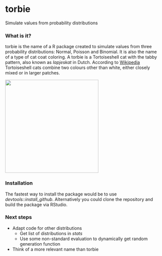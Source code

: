 # torbie
Simulate values from probability distributions
### What is it?
torbie is the name of a R package created to simulate values from three probability distributions: Normal, Poisson and Binomial. 
It is also the name of a type of cat coat coloring. A torbie is a Tortoiseshell cat with the tabby pattern, also known as *lapjeskat* in Dutch. 
According to [Wikipedia](https://en.wikipedia.org/wiki/Tortoiseshell_cat) Tortoiseshell cats combine two colours other than white, either closely mixed or in larger patches.

<img src="https://upload.wikimedia.org/wikipedia/commons/5/56/Tortoiseshellshorthair.JPG" width="300">

### Installation
The fastest way to install the package would be to use *devtools::install_github*. 
Alternatively you could clone the repository and build the package via RStudio.

### Next steps
* Adapt code for other distributions
  + Get list of distributions in *stats*
  + Use some non-standard evaluation to dynamically get random generation function
* Think of a more relevant name than torbie
